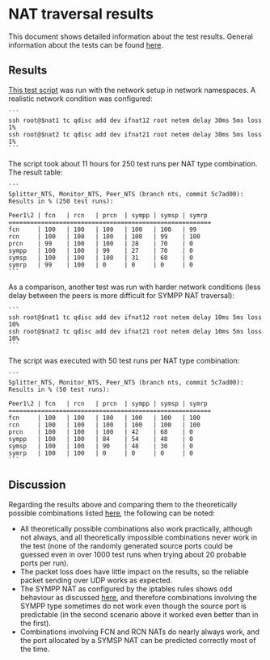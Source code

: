 NAT traversal results
=====================

This document shows detailed information about the test results. General
information about the tests can be found [here](NAT_traversal_testing.md).

## Results
[This test script](../tools/setup_NAT_network.sh) was run with the network setup
in network namespaces. A realistic network condition was configured:

    ```
    ssh root@$nat1 tc qdisc add dev ifnat12 root netem delay 30ms 5ms loss 1%
    ssh root@$nat2 tc qdisc add dev ifnat21 root netem delay 30ms 5ms loss 1%
    ```

The script took about 11 hours for 250 test runs per NAT type combination. The
result table:

    ```
    Splitter_NTS, Monitor_NTS, Peer_NTS (branch nts, commit 5c7ad00):
    Results in % (250 test runs):

    Peer1\2 | fcn   | rcn   | prcn  | sympp | symsp | symrp
    ========================================================
    fcn     | 100   | 100   | 100   | 100   | 100   | 99
    rcn     | 100   | 100   | 100   | 100   | 99    | 100
    prcn    | 99    | 100   | 100   | 28    | 70    | 0
    sympp   | 100   | 100   | 99    | 27    | 70    | 0
    symsp   | 100   | 100   | 100   | 31    | 68    | 0
    symrp   | 99    | 100   | 0     | 0     | 0     | 0
    ```

As a comparison, another test was run with harder network conditions (less delay
between the peers is more difficult for SYMPP NAT traversal):

    ```
    ssh root@$nat1 tc qdisc add dev ifnat12 root netem delay 10ms 5ms loss 10%
    ssh root@$nat2 tc qdisc add dev ifnat21 root netem delay 10ms 5ms loss 10%
    ```

The script was executed with 50 test runs per NAT type combination:

    ```
    Splitter_NTS, Monitor_NTS, Peer_NTS (branch nts, commit 5c7ad00):
    Results in % (50 test runs):

    Peer1\2 | fcn   | rcn   | prcn  | sympp | symsp | symrp
    ========================================================
    fcn     | 100   | 100   | 100   | 100   | 100   | 100
    rcn     | 100   | 100   | 100   | 100   | 100   | 100
    prcn    | 100   | 100   | 100   | 42    | 68    | 0
    sympp   | 100   | 100   | 84    | 54    | 48    | 0
    symsp   | 100   | 100   | 90    | 48    | 30    | 0
    symrp   | 100   | 100   | 0     | 0     | 0     | 0
    ```

## Discussion
Regarding the results above and comparing them to the theoretically possible
combinations listed [here](NAT_traversal.md), the following can be noted:

* All theoretically possible combinations also work practically, although not
  always, and all theoretically impossible combinations never work in the test
  (none of the randomly generated source ports could be guessed even in over
  1000 test runs when trying about 20 probable ports per run).
* The packet loss does have little impact on the results, so the reliable packet
  sending over UDP works as expected.
* The SYMPP NAT as configured by the iptables rules shows odd behaviour as
  discussed [here](NAT_traversal_testing.md), and therefore combinations
  involving the SYMPP type sometimes do not work even though the source port is
  predictable (in the second scenario above it worked even better than in the
  first).
* Combinations involving FCN and RCN NATs do nearly always work, and the port
  allocated by a SYMSP NAT can be predicted correctly most of the time.
